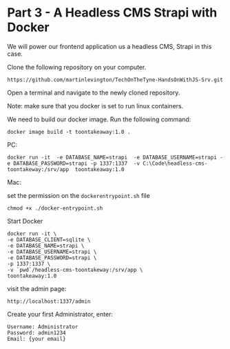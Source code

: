 # Part 3 - A Headless CMS Strapi with Docker

We will power our frontend application us a headless CMS, Strapi in this case.

Clone the following repository on your computer. 

    https://github.com/martinlevington/TechOnTheTyne-HandsOnWithJS-Srv.git

Open a terminal and navigate to the newly cloned repository. 

Note: make sure that you docker is set to run linux containers.

We need to build our docker image. Run the following command:

```
docker image build -t toontakeaway:1.0 .
```


PC:

```
docker run -it  -e DATABASE_NAME=strapi  -e DATABASE_USERNAME=strapi -e DATABASE_PASSWORD=strapi -p 1337:1337  -v C:\Code\headless-cms-toontakeway:/srv/app  toontakeaway:1.0
```

Mac:

set the permission on the `dockerentrypoint.sh` file

```
chmod +x ./docker-entrypoint.sh
```

Start Docker

```
docker run -it \
-e DATABASE_CLIENT=sqlite \
-e DATABASE_NAME=strapi \
-e DATABASE_USERNAME=strapi \
-e DATABASE_PASSWORD=strapi \
-p 1337:1337 \
-v `pwd`/headless-cms-toontakeway:/srv/app \
toontakeaway:1.0
```


visit the admin page:

    http://localhost:1337/admin

Create your first Administrator, enter:

    Username: Administrator
    Password: admin1234
    Email: {your email}
